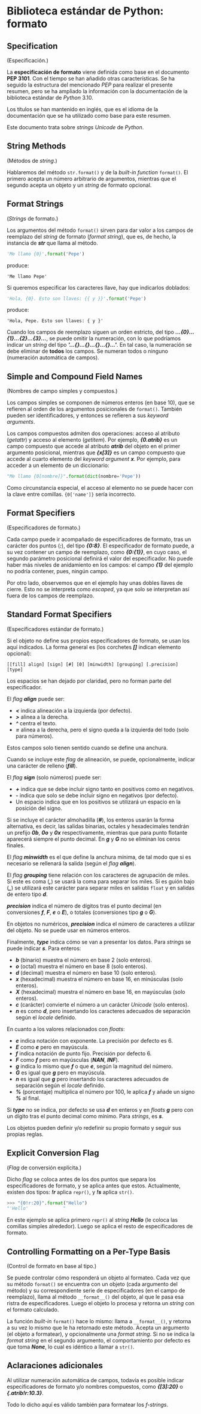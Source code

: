 # Biblioteca estándar de Python: formato

## Specification

(Especificación.)

La **especificación de formato** viene definida como base en el documento **PEP 3101**. Con el tiempo se han añadido otras características. Se ha seguido la estructura del mencionado *PEP* para realizar el presente resumen, pero se ha ampliado la información con la documentación de la biblioteca estándar de *Python* 3.10.

Los títulos se han mantenido en inglés, que es el idioma de la documentación que se ha utilizado como base para este resumen.

Este documento trata sobre *strings Unicode* de *Python*.

## String Methods

(Métodos de *string*.)

Hablaremos del método `str.format()` y de la *built-in function* `format()`. El primero acepta un número arbitrario de argumentos, mientras que el segundo acepta un objeto y un *string* de formato opcional.

## Format Strings

(*Strings* de formato.)

Los argumentos del método `format()` sirven para dar valor a los campos de reemplazo del *string* de formato (*format string*), que es, de hecho, la instancia de ***str*** que llama al método.

```python
'Me llamo {0}'.format('Pepe')
```

produce:

```
'Me llamo Pepe'
```

Si queremos especificar los caracteres llave, hay que indicarlos doblados:

```python
'Hola, {0}. Esto son llaves: {{ y }}'.format('Pepe')
```

produce:

```
'Hola, Pepe. Esto son llaves: { y }'
```

Cuando los campos de reemplazo siguen un orden estricto, del tipo ***...{0}...{1}...{2}...{3}...***, se puede omitir la numeración, con lo que podríamos indicar un *string* del tipo ***'...{}...{}...{}...{}...'***. En tal caso, la numeración se debe eliminar de **todos** los campos. Se numeran todos o ninguno (numeración automática de campos).

## Simple and Compound Field Names

(Nombres de campo simples y compuestos.)

Los campos simples se componen de números enteros (en base 10), que se refieren al orden de los argumentos posicionales de `format()`. También pueden ser identificadores, y entonces se refieren a sus *keyword arguments*.

Los campos compuestos admiten dos operaciones: acceso al atributo (*getattr*) y acceso al elemento (*getitem*). Por ejemplo, ***{0.atrib}*** es un campo compuesto que accede al atributo ***atrib*** del objeto en el primer argumento posicional, mientras que ***{x[3]}*** es un campo compuesto que accede al cuarto elemento del *keyword argument* ***x***. Por ejemplo, para acceder a un elemento de un diccionario:

```python
"Me llamo {0[nombre]}".format(dict(nombre='Pepe'))
```

Como circunstancia especial, el acceso al elemento no se puede hacer con la clave entre comillas. `{0['name']}` sería incorrecto.

## Format Specifiers

(Especificadores de formato.)

Cada campo puede ir acompañado de especificadores de formato, tras un carácter dos puntos (***:***), del tipo ***{0:8}***. El especificador de formato puede, a su vez contener un campo de reemplazo, como ***{0:{1}}***, en cuyo caso, el segundo parámetro posicional definirá el valor del especificador. No puede haber más niveles de anidamiento en los campos: el campo ***{1}*** del ejemplo no podría contener, pues, ningún campo.

Por otro lado, observemos que en el ejemplo hay unas dobles llaves de cierre. Esto no se interpreta como *escaped*, ya que solo se interpretan así fuera de los campos de reemplazo.

## Standard Format Specifiers

(Especificadores estándar de formato.)

Si el objeto no define sus propios especificadores de formato, se usan los aquí indicados. La forma general es (los corchetes ***[]*** indican elemento opcional):

```
[[fill] align] [sign] [#] [0] [minwidth] [grouping] [.precision] [type]
```

Los espacios se han dejado por claridad, pero no forman parte del especificador.

El *flag* ***align*** puede ser:

- ***\<*** indica alineación a la izquierda (por defecto).
- ***>*** alinea a la derecha.
- ***^*** centra el texto.
- ***=*** alinea a la derecha, pero el signo queda a la izquierda del todo (solo para números).

Estos campos solo tienen sentido cuando se define una anchura.

Cuando se incluye este *flag* de alineación, se puede, opcionalmente, indicar una carácter de relleno (***fill***).

El *flag* ***sign*** (solo números) puede ser:

- ***+*** indica que se debe incluir signo tanto en positivos como en negativos.
- ***-*** indica que solo se debe incluir signo en negativos (por defecto).
- Un espacio indica que en los positivos se utilizará un espacio en la posición del signo.

Si se incluye el carácter almohadilla (***#***), los enteros usarán la forma alternativa, es decir, las salidas binarias, octales y hexadecimales tendrán un prefijo ***0b***, ***0o*** y ***0x*** respectivamente, mientras que para punto flotante aparecerá siempre el punto decimal. En ***g*** y ***G*** no se eliminan los ceros finales.

El *flag* ***minwidth*** es el que define la anchura mínima, de tal modo que si es necesario se rellenará la salida (según el *flag* ***align***).

El *flag* ***grouping*** tiene relación con los caracteres de agrupación de miles. Si este es coma (***,***) se usará la coma para separar los miles. Si es guión bajo (***\_***) se utilizará este carácter para separar miles en salidas `float` y en salidas de entero tipo ***d***.

***precision*** indica el número de dígitos tras el punto decimal (en conversiones ***f***, ***F***, ***e*** o ***E***), o totales (conversiones tipo ***g*** o ***G***).

En objetos no numéricos, ***precision*** indica el número de caracteres a utilizar del objeto. No se puede usar en números enteros.

Finalmente, ***type*** indica cómo se van a presentar los datos. Para *strings* se puede indicar ***s***. Para enteros:

- ***b*** (binario) muestra el número en base 2 (solo enteros).
- ***o*** (octal) muestra el número en base 8 (solo enteros).
- ***d*** (decimal) muestra el número en base 10 (solo enteros).
- ***x*** (hexadecimal) muestra el número en base 16, en minúsculas (solo enteros).
- ***X*** (hexadecimal) muestra el número en base 16, en mayúsculas (solo enteros).
- ***c*** (carácter) convierte el número a un carácter *Unicode* (solo enteros).
- ***n*** es como ***d***, pero insertando los caracteres adecuados de separación según el *locale* definido.

En cuanto a los valores relacionados con *floats*:

- ***e*** indica notación con exponente. La precisión por defecto es 6.
- ***E*** como ***e*** pero en mayúscula.
- ***f*** indica notación de punto fijo. Precisión por defecto 6.
- ***F*** como ***f*** pero en mayúsculas (***NAN***, ***INF***).
- ***g*** indica lo mismo que ***f*** o que ***e***, según la magnitud del número.
- ***G*** es igual que ***g*** pero en mayúscula.
- ***n*** es igual que ***g*** pero insertando los caracteres adecuados de separación según el *locale* definido.
- ***%*** (porcentaje) multiplica el número por 100, le aplica ***f*** y añade un signo ***%*** al final.

Si ***type*** no se indica, por defecto se usa ***d*** en enteros y en *floats* ***g*** pero con un dígito tras el punto decimal como mínimo. Para *strings*, es ***s***.

Los objetos pueden definir y/o redefinir su propio formato y seguir sus propias reglas.

## Explicit Conversion Flag

(*Flag* de conversión explícita.)

Dicho *flag* se coloca antes de los dos puntos que separa los especificadores de formato, y se aplica antes que estos. Actualmente, existen dos tipos: ***!r*** aplica `repr()`, y ***!s*** aplica `str()`.

```python
>>> "{0!r:20}".format("Hello")
"'Hello'             "
```

En este ejemplo se aplica primero `repr()` al *string* ***Hello*** (le coloca las comillas simples alrededor). Luego se aplica el resto de especificadores de formato.

## Controlling Formatting on a Per-Type Basis

(Control de formato en base al tipo.)

Se puede controlar cómo responderá un objeto al formateo. Cada vez que su método `format()` se encuentra con un objeto (cada argumento del método) y su correspondiente serie de especificadores (en el campo de reemplazo), llama al método `__format__()` del objeto, al que le pasa esa ristra de especificadores. Luego el objeto lo procesa y retorna un *string* con el formato calculado.

La función *built-in* `format()` hace lo mismo: llama a `__format__()`, y retorna a su vez lo mismo que le ha retornado este método. Acepta un argumento (el objeto a formatear), y opcionalmente una *format string*. Si no se indica la *format string* en el segundo argumento, el comportamiento por defecto es que toma ***None***, lo cual es idéntico a llamar a `str()`.

## Aclaraciones adicionales

Al utilizar numeración automática de campos, todavía es posible indicar especificadores de formato y/o nombres compuestos, como ***{[3]:20}*** o ***{.atrib!r:10.3}***.

Todo lo dicho aquí es válido también para formatear los *f-strings*.
